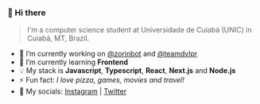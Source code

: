 ### 👋 Hi there

> I'm a computer science student at Universidade de Cuiabá (UNIC) in Cuiabá, MT, Brazil.

- 🔭 I’m currently working on [@zorinbot](https://github.com/zorinbot) and [@teamdvlpr](https://github.com/teamdvlpr)
- 🌱 I’m currently learning **Frontend**
- 💡 My stack is **Javascript**, **Typescript**, **React**, **Next.js** and **Node.js**
- ⚡ Fun fact: *I love pizza, games, movies and travel!*
- 🔗 My socials: [Instagram](https://instagram/com/xyluis) | [Twitter](https://twitter.com/xyluiis)
